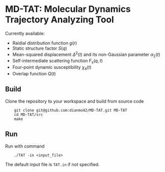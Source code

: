 # MD-TAT: Molecular Dynamics Trajectory Analyzing Tool

Currently available:
- Raidial distribution function $g(r)$
- Static structure factor $S(q)$
- Mean-squared displacement $\Delta^2(t)$ and its non-Gaussian parameter $\alpha_2(t)$
- Self-intermediate scattering function $F_s(q,t)$
- Four-point dynamic susceptibility $\chi_4(t)$
- Overlap function $Q(t)$

## Build
Clone the repository to your workspace and build from source code
```
    git clone git@github.com:dianmo42/MD-TAT.git MD-TAT
    cd MD-TAT/src
    make
```

## Run
Run with command
```
    ./TAT -in <input_file>
```
 The default input file is `TAT.in` if not specified.
